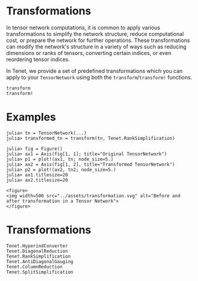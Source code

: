 # Transformations

In tensor network computations, it is common to apply various transformations to simplify the network structure, reduce computational cost, or prepare the network for further operations. These transformations can modify the network's structure in a variety of ways such as reducing dimensions or ranks of tensors, converting certain indices, or even reordering tensor indices.

In Tenet, we provide a set of predefined transformations which you can apply to your `TensorNetwork` using both the `transform`/`transform!` functions.

```@docs
transform
transform!
```

# Examples
```julia-repl
julia> tn = TensorNetwork(...)
julia> transformed_tn = transform(tn, Tenet.RankSimplification)

julia> fig = Figure()
julia> ax1 = Axis(fig[1, 1]; title="Original TensorNetwork")
julia> p1 = plot!(ax1, tn; node_size=5.)
julia> ax2 = Axis(fig[1, 2], title="Transformed TensorNetwork")
julia> p2 = plot!(ax2, tn2; node_size=5.)
julia> ax1.titlesize=20
julia> ax2.titlesize=20
```
```@raw html
<figure>
<img width=500 src="../assets/transformation.svg" alt="Before and after transformation in a Tensor Network">
</figure>
```

# Transformations

```@docs
Tenet.HyperindConverter
Tenet.DiagonalReduction
Tenet.RankSimplification
Tenet.AntiDiagonalGauging
Tenet.ColumnReduction
Tenet.SplitSimplification
